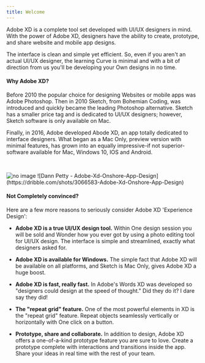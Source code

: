 ```yaml
---
title: Welcome  
---
```

Adobe XD is a complete tool set developed with UI/UX designers in mind. With the power of Adobe XD, designers have the ability to create, prototype, and share website and mobile app designs.

The interface is clean and simple yet efficient. So, even if you aren't an actual UI/UX designer, the learning Curve is minimal and with a bit of direction from us you'll be developing your Own designs in no time.  

#### Why Adobe XD? 

Before 2010 the popular choice for designing Websites or mobile apps was Adobe Photoshop. Then in 2010 Sketch, from Bohemian Coding, was introduced and quickly became the leading Photoshop alternative. Sketch has a smaller price tag and is dedicated to UI/UX designers; however, Sketch software is only available on Mac.

Finally, in 2016, Adobe developed Abode XD, an app totally dedicated to interface designers. What began as a Mac Only, preview version with minimal features, has grown into an equally impressive-if not superior-software available for Mac, Windows 10, IOS and Android.   

&nbsp;   

<img src="https://iwilfried.github.io/Adobe-XD-eBook/images/XD-Welcome-01.png" alt="no image"/>  
![Dann Petty - Adobe-Xd-Onshore-App-Design](https://dribble.com/shots/3066583-Adobe-Xd-Onshore-App-Design)
&nbsp;   

#### Not Completely convinced?  

Here are a few more reasons to seriously consider Adobe XD 'Experience Design':   
* **Adobe XD is a true UI/UX design tool.** Within One design session you will be sold and Wonder how you ever got by using a photo editing tool for UI/UX design. The interface is simple and streamlined, exactly what designers asked for.


* **Adobe XD is available for Windows.** The simple fact that Adobe XD will be available on all platforms, and Sketch is Mac Only, gives Adobe XD a huge boost.


* **Adobe XD is fast, really fast.** In Adobe's Words XD was developed so "designers could design at the speed of thought." Did they do it? I dare say they did!


* **The "repeat grid" feature.** One of the most powerful elements in XD is the "repeat grid" feature. Repeat objects seamlessly vertically or horizontally with One click on a button.

* **Prototype, share and collaborate.** In addition to design, Adobe XD offers a one-of-a-kind prototype feature you are sure to love. Create a prototype complete with interactions and transitions inside the app. Share your ideas in real time with the rest of your team.

